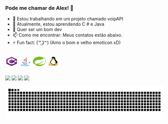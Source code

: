 ### Pode me chamar de Alex! 👋

- 🔭 Estou trabalhando em um projeto chamado voipAPI
- 🌱 Atualmente, estou aprendendo C # e Java
- 🤔 Quer ser um bom dev
- 📫 Como me encontrar: Meus contatos estão abaixo.
- ⚡ Fun fact: ( ͠ᵔ ͜ʖ ͡ᵔ) (Amo o bom e velho emoticon xD)

 
<div style="display: inline_block"><br>
  <img align="center" alt="tibor-Csharp" height="30" width="40" src="https://raw.githubusercontent.com/devicons/devicon/master/icons/csharp/csharp-original.svg">
  <img align="center" alt="tibor-java" height="30" width="40" src="https://raw.githubusercontent.com/devicons/devicon/master/icons/java/java-original.svg">
  <img align="center" alt="tibor-spring" height="30" width="40" src="https://raw.githubusercontent.com/devicons/devicon/2ae2a900d2f041da66e950e4d48052658d850630/icons/spring/spring-original.svg">
  <img align="center" alt="tibor-linux" height="30" width="40" src="https://raw.githubusercontent.com/devicons/devicon/2ae2a900d2f041da66e950e4d48052658d850630/icons/linux/linux-original.svg">
  
</div>

  ##

<a href="https://t.me/alex_tibor" target="_blank"><img src="https://img.shields.io/badge/Telegram-2CA5E0?style=for-the-badge&logo=telegram&logoColor=white" target="_blank"></a>
<a href="https://api.whatsapp.com/send?phone=5534988395611" target="_blank"><img src="https://img.shields.io/badge/WhatsApp-25D366?style=for-the-badge&logo=whatsapp&logoColor=white" target="_blank"></a>
<a href="mailto:alex.tibor@hotmail.com" target="_blank"><img src="https://img.shields.io/badge/Microsoft_Outlook-0078D4?style=for-the-badge&logo=microsoft-outlook&logoColor=white" target="_blank"></a>
<a href="https://instagram.com/alex.tibor" target="_blank"><img src="https://img.shields.io/badge/-Instagram-%23E4405F?style=for-the-badge&logo=instagram&logoColor=white" target="_blank"></a>

![Snake animation](https://github.com/alextibor/alextibor/blob/output/github-contribution-grid-snake.svg)
